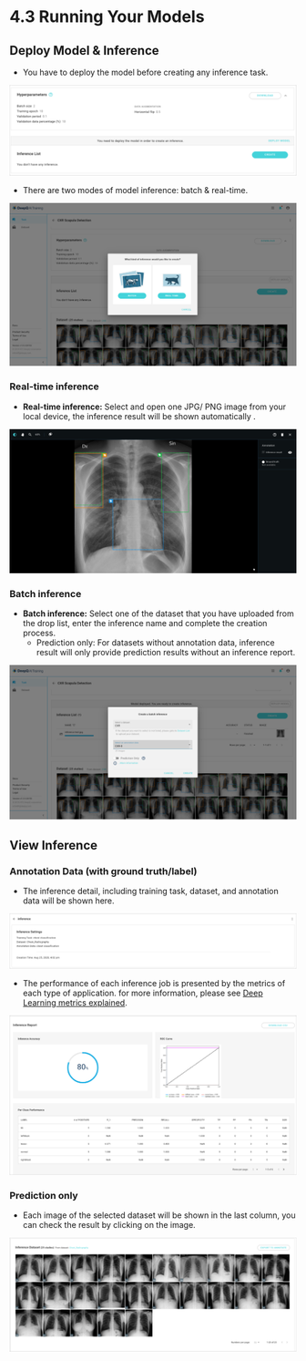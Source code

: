 # 4.3 Running Your Models

## Deploy Model & Inference

* You have to deploy the model before creating any inference task.

![](../../.gitbook/assets/con-4-3-1.png)

* There are two modes of model inference: batch & real-time.

![](<../../.gitbook/assets/con-4-3-0.png>)

### Real-time inference

* **Real-time inference:** Select and open one JPG/ PNG image from your local device, the inference result will be shown automatically .

![](../../.gitbook/assets/con-4-3-4.png)

### Batch inference

* **Batch inference:** Select one of the dataset that you have uploaded from the drop list, enter the inference name and complete the creation process.
  * Prediction only: For datasets without annotation data, inference result will only provide prediction results without an inference report.

![](../../.gitbook/assets/con-4-3-5.png)

## View Inference

### Annotation Data (with ground truth/label)

* The inference detail, including training task, dataset, and annotation data will be shown here.

![](../../.gitbook/assets/con-4-3-6.png)

* The performance of each inference job is presented by the metrics of each type of application. for more information, please see [Deep Learning metrics explained](../deep-learning-metrics-explained/).

![](../../.gitbook/assets/con-4-3-7.png)

### Prediction only

* Each image of the selected dataset will be shown in the last column, you can check the result by clicking on the image.

![](../../.gitbook/assets/con-4-3-8.png)
